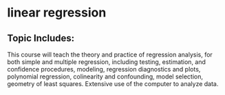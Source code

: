 # linear regression

## Topic Includes: 

This course will teach the theory and practice of regression analysis, for both simple and multiple regression, including testing, estimation, and confidence procedures, modeling, regression diagnostics and plots, polynomial regression, colinearity and confounding, model selection, geometry of least squares. Extensive use of the computer to analyze data.
